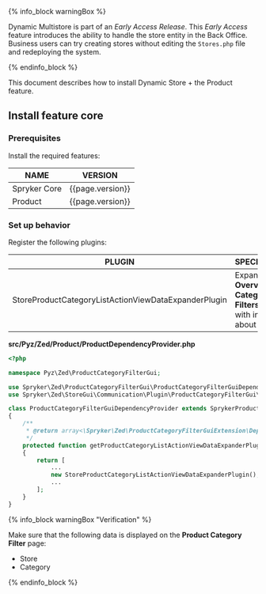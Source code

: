 {% info_block warningBox %}

Dynamic Multistore is part of an *Early Access Release*. This *Early Access* feature introduces the ability to handle the store entity in the Back Office. Business users can try creating stores without editing the `Stores.php` file and redeploying the system.

{% endinfo_block %}

This document describes how to install Dynamic Store + the Product feature.

## Install feature core

### Prerequisites

Install the required features:

| NAME | VERSION |
| --- | --- |
| Spryker Core | {{page.version}} |
| Product | {{page.version}} |

### Set up behavior

Register the following plugins:

| PLUGIN | SPECIFICATION | NAMESPACE |
| --- | --- | --- |
| StoreProductCategoryListActionViewDataExpanderPlugin | Expands **Overview of Category Filters** page with infromation about stores.| Spryker\Zed\StoreGui\Communication\Plugin\ProductCategoryFilterGui |

**src/Pyz/Zed/Product/ProductDependencyProvider.php**

```php
<?php

namespace Pyz\Zed\ProductCategoryFilterGui;

use Spryker\Zed\ProductCategoryFilterGui\ProductCategoryFilterGuiDependencyProvider as SprykerProductCategoryFilterGuiDependencyProvider;
use Spryker\Zed\StoreGui\Communication\Plugin\ProductCategoryFilterGui\StoreProductCategoryListActionViewDataExpanderPlugin;

class ProductCategoryFilterGuiDependencyProvider extends SprykerProductCategoryFilterGuiDependencyProvider
{
    /**
     * @return array<\Spryker\Zed\ProductCategoryFilterGuiExtension\Dependency\Plugin\ProductCategoryListActionViewDataExpanderPluginInterface>
     */
    protected function getProductCategoryListActionViewDataExpanderPlugins(): array
    {
        return [
            ...
            new StoreProductCategoryListActionViewDataExpanderPlugin(),
            ...
        ];
    }
}
```

{% info_block warningBox "Verification" %}

Make sure that the following data is displayed on the **Product Category Filter** page:

* Store
* Category

{% endinfo_block %}
